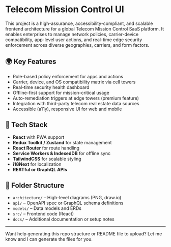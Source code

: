 # Telecom Mission Control UI

This project is a high-assurance, accessibility-compliant, and scalable frontend architecture for a global Telecom Mission Control SaaS platform. It enables enterprises to manage network policies, carrier-device compatibility, app-level user actions, and real-time edge security enforcement across diverse geographies, carriers, and form factors.

## 🌍 Key Features

- Role-based policy enforcement for apps and actions
- Carrier, device, and OS compatibility matrix via cell towers
- Real-time security health dashboard
- Offline-first support for mission-critical usage
- Auto-remediation triggers at edge towers (premium feature)
- Integration with third-party telecom real estate data sources
- Accessible (a11y), responsive UI for web and mobile

## 🚀 Tech Stack

- **React** with PWA support
- **Redux Toolkit / Zustand** for state management
- **React Router** for route handling
- **Service Workers & IndexedDB** for offline sync
- **TailwindCSS** for scalable styling
- **i18Next** for localization
- **RESTful or GraphQL APIs**

## 📁 Folder Structure

- `architecture/` – High-level diagrams (PNG, draw.io)
- `api/` – OpenAPI spec or GraphQL schema definitions
- `models/` – Data models and ERDs
- `src/` – Frontend code (React)
- `docs/` – Additional documentation or setup notes

---

Want help generating this repo structure or README file to upload? Let me know and I can generate the files for you.
